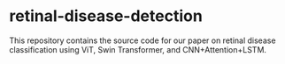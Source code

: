 # retinal-disease-detection
This repository contains the source code for our paper on retinal disease classification using ViT, Swin Transformer, and CNN+Attention+LSTM.
